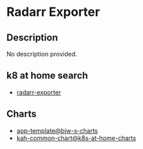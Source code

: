 # Radarr Exporter

## Description

No description provided.

## k8 at home search

- [radarr-exporter](https://nanne.dev/k8s-at-home-search/#/radarr-exporter)

## Charts

- [app-template@bjw-s-charts](https://bjw-s.github.io/helm-charts/)
- [kah-common-chart@k8s-at-home-charts](https://k8s-at-home.com/charts/)

